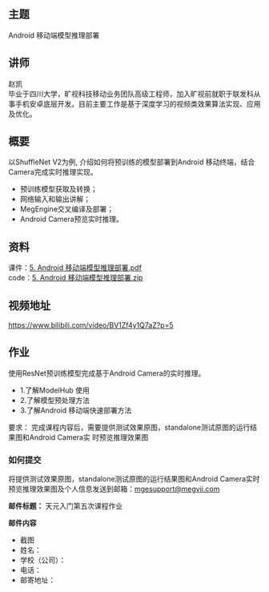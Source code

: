 ## 主题
Android 移动端模型推理部署
## 讲师
赵凯<br/>
毕业于四川大学，旷视科技移动业务团队高级工程师，加入旷视前就职于联发科从事手机安卓底层开发。目前主要工作是基于深度学习的视频类效果算法实现、应用及优化。
## 概要
以ShuffleNet V2为例, 介绍如何将预训练的模型部署到Android 移动终端，结合Camera完成实时推理实现。<br/>
- 预训练模型获取及转换；<br/>
- 网络输入和输出讲解；<br/>
- MegEngine交叉编译及部署；<br/>
- Android Camera预览实时推理。<br/>

## 资料
课件：[5. Android 移动端模型推理部署.pdf](./slides/5.%20Android%20移动端模型推理部署.pdf)<br/>
code：[5. Android 移动端模型推理部署.zip](./notebooks/5.%20Android%20移动端模型推理部署.zip)<br/>

## 视频地址
https://www.bilibili.com/video/BV1Zf4y1Q7aZ?p=5
## 作业

使用ResNet预训练模型完成基于Android Camera的实时推理。<br/>

- 1.了解ModelHub 使用<br/>
- 2.了解模型预处理方法<br/>
- 3.了解Android 移动端快速部署方法<br/>

要求： 完成课程内容后，需要提供测试效果原图，standalone测试原图的运行结果图和Android Camera实 时预览推理效果图

### 如何提交

将提供测试效果原图，standalone测试原图的运行结果图和Android Camera实时预览推理效果图及个人信息发送到邮箱：mgesupport@megvii.com

**邮件标题：** 天元入门第五次课程作业

**邮件内容**

* 截图
* 姓名：
* 学校（公司）：
* 电话：
* 邮寄地址：

